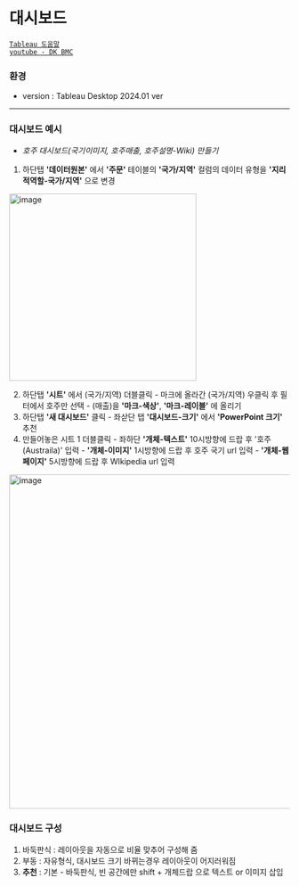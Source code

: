 # 대시보드

[`Tableau 도움말`](https://help.tableau.com/current/pro/desktop/ko-kr/datafields_typesandroles_datatypes.htm)  
[`youtube - DK BMC`](https://www.youtube.com/@DKBMCOfficial)  

### 환경

- version : Tableau Desktop 2024.01 ver

---

### 대시보드 예시
- *호주 대시보드(국기이미지, 호주매출, 호주설명-Wiki) 만들기*  
1. 하단탭 **'데이터원본'** 에서 **'주문'** 테이블의 **'국가/지역'** 컬럼의 데이터 유형을 **'지리적역할-국가/지역'** 으로 변경    
<img width="336" alt="image" src="https://github.com/Choe-minsung/TIL/assets/145301343/cb95b5ea-8108-4691-abae-db98406012b3">  

2. 하단탭 **'시트'** 에서 (국가/지역) 더블클릭 - 마크에 올라간 (국가/지역) 우클릭 후 필터에서 호주만 선택 - (매출)을 **'마크-색상'**, **'마크-레이블'** 에 올리기  
3. 하단탭 **'새 대시보드'** 클릭 - 좌삳단 탭 **'대시보드-크기'** 에서 **'PowerPoint 크기'** 추천
4. 만들어놓은 시트 1 더블클릭 - 좌하단 **'개체-텍스트'** 10시방향에 드랍 후 '호주(Austraila)' 입력 - **'개체-이미지'** 1시방향에 드랍 후 호주 국기 url 입력 - **'개체-웹페이지'** 5시방향에 드랍 후 WIkipedia url 입력

<img width="600" alt="image" src="https://github.com/Choe-minsung/TIL/assets/145301343/f0c97d1a-d4f7-416f-8690-ff0ef327ba52">


### 대시보드 구성
1. 바둑판식 : 레이아웃을 자동으로 비율 맞추어 구성해 줌
2. 부동 : 자유형식, 대시보드 크기 바뀌는경우 레이아웃이 어지러워짐
3. **추천** : 기본 - 바둑판식, 빈 공간에만 shift + 개체드랍 으로 텍스트 or 이미지 삽입
